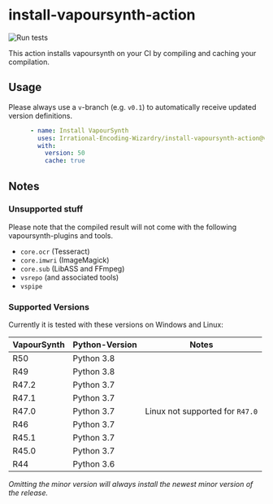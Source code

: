 # install-vapoursynth-action

![Run tests](https://github.com/Irrational-Encoding-Wizardry/install-vapoursynth-action/workflows/Run%20tests/badge.svg?branch=master)

This action installs vapoursynth on your CI by compiling and caching your compilation.

## Usage

Please always use a `v`-branch (e.g. `v0.1`) to automatically receive updated version definitions.

```yaml
      - name: Install VapourSynth
        uses: Irrational-Encoding-Wizardry/install-vapoursynth-action@v0.1
        with:
          version: 50
          cache: true
```

## Notes

### Unsupported stuff

Please note that the compiled result will not come with the following vapoursynth-plugins and tools.
* `core.ocr` (Tesseract)
* `core.imwri` (ImageMagick)
* `core.sub` (LibASS and FFmpeg)
* `vsrepo` (and associated tools)
* `vspipe`

### Supported Versions

Currently it is tested with these versions on Windows and Linux:

| VapourSynth | Python-Version | Notes |
| ----------- | --------- | ---- |
| R50 | Python 3.8 | |
| R49 | Python 3.8 | |
| R47.2 | Python 3.7 | |
| R47.1 | Python 3.7 | |
| R47.0 | Python 3.7 | Linux not supported for `R47.0` |
| R46 | Python 3.7 | |
| R45.1 | Python 3.7 | |
| R45.0 | Python 3.7 | |
| R44 | Python 3.6 | |

*Omitting the minor version will always install the newest minor version of the release.*
